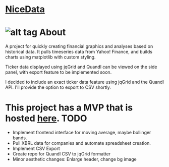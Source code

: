 [NiceData](http://glacial-peak-3884.herokuapp.com/ "Link to Demo")
=========
![alt tag](https://dl.dropboxusercontent.com/u/45206361/NiceData_Prototype.png)
About
=========
A project for quickly creating financial graphics and analyses based on historical data. It pulls timeseries data from Yahoo! Finance, and builds charts using matplotlib with custom styling. 

Ticker data displayed using jqGrid and Quandl can be viewed on the side panel, with export feature to be implemented soon.

I decided to include an exact ticker data feature using jqGrid and the Quandl API. I'll provide the option to export to CSV shortly.

This project has a MVP that is hosted [here](http://glacial-peak-3884.herokuapp.com/).
TODO
=========
- Implement frontend interface for moving average, maybe bollinger bands.
- Pull XBRL data for companies and automate spreadsheet creation.
- Implement CSV Export
- Create repo for Quandl CSV to jqGrid formatter
- Minor aesthetic changes: Enlarge header, change bg image